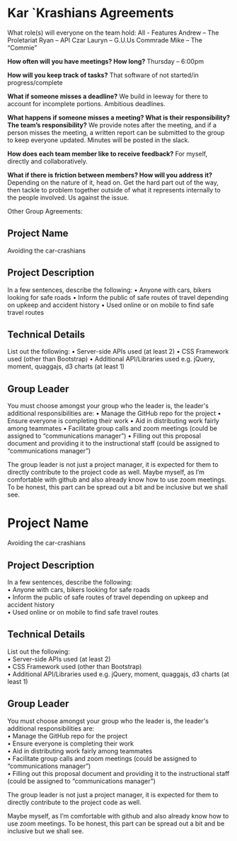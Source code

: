 # Kar `Krashians Agreements

What role(s) will everyone on the team hold: 
All - Features
Andrew – The Proletariat
Ryan – API Czar
Lauryn – G.U.Us Commrade
Mike – The “Commie” 

**How often will you have meetings? How long?**
Thursday – 6:00pm

**How will you keep track of tasks?** 
That software of not started/in progress/complete

**What if someone misses a deadline?** 
We build in leeway for there to account for incomplete portions. Ambitious deadlines.

**What happens if someone misses a meeting?  What is their responsibility? The team’s responsibility?**
We provide notes after the meeting, and if a person misses the meeting, a written report can be submitted to the group to keep everyone updated. Minutes will be posted in the slack.

**How does each team member like to receive feedback?**
For myself, directly and collaboratively.

**What if there is friction between members?  How will you address it?** 
Depending on the nature of it, head on. Get the hard part out of the way, then tackle to problem together outside of what it represents internally to the people involved. Us against the issue.


Other Group Agreements:


## Project Name
Avoiding the car-crashians

## Project Description
In a few sentences, describe the following:
•	Anyone with cars, bikers looking for safe roads
•	Inform the public of safe routes of travel depending on upkeep and accident history
•	Used online or on mobile to find safe travel routes

## Technical Details
List out the following:
•	Server-side APIs used (at least 2)
•	CSS Framework used (other than Bootstrap)
•	Additional API/Libraries used e.g. jQuery, moment, quaggajs, d3 charts (at least 1)

## Group Leader
You must choose amongst your group who the leader is, the leader's additional responsibilities are:
•	Manage the GitHub repo for the project
•	Ensure everyone is completing their work
•	Aid in distributing work fairly among teammates
•	Facilitate group calls and zoom meetings (could be assigned to “communications manager”)
•	Filling out this proposal document and providing it to the instructional staff  (could be assigned to “communications manager”)

The group leader is not just a project manager, it is expected for them to directly contribute to the project code as well.
Maybe myself, as I’m comfortable with github and also already know how to use zoom meetings. To be honest, this part can be spread out a bit and be inclusive but we shall see.

# Project Name
Avoiding the car-crashians

## Project Description
In a few sentences, describe the following:  
•	Anyone with cars, bikers looking for safe roads  
•	Inform the public of safe routes of travel depending on upkeep and accident history  
•	Used online or on mobile to find safe travel routes  

## Technical Details
List out the following:  
•	Server-side APIs used (at least 2)  
•	CSS Framework used (other than Bootstrap)  
•	Additional API/Libraries used e.g. jQuery, moment, quaggajs, d3 charts (at least 1)  

## Group Leader
You must choose amongst your group who the leader is, the leader's additional responsibilities are:  
•	Manage the GitHub repo for the project  
•	Ensure everyone is completing their work  
•	Aid in distributing work fairly among teammates  
•	Facilitate group calls and zoom meetings (could be assigned to “communications manager”)  
•	Filling out this proposal document and providing it to the instructional staff  (could be assigned to “communications manager”)  

The group leader is not just a project manager, it is expected for them to directly contribute to the project code as well.  

Maybe myself, as I’m comfortable with github and also already know how to use zoom meetings. To be honest, this part can be spread out a bit and be inclusive but we shall see.  
